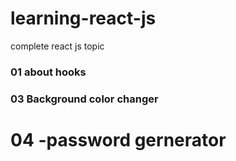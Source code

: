 # learning-react-js
complete react js topic


### 01 about hooks





### 03 Background color changer

# 04 -password gernerator